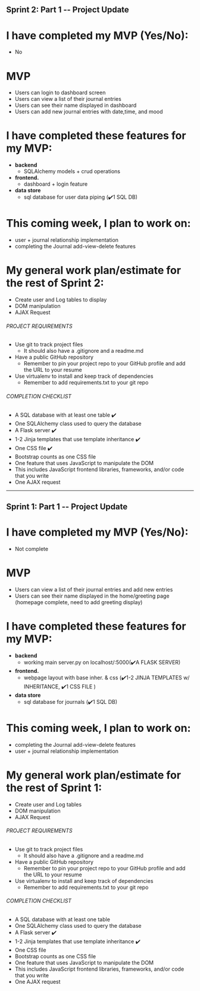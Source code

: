 ## Sprint 2: Part 1 -- Project Update

# I have completed my MVP (Yes/No):
  - No
  
# MVP
- Users can login to dashboard screen
- Users can view a list of their journal entries
- Users can see their name displayed in dashboard 
- Users can add new journal entries with date,time, and mood 


# I have completed these features for my MVP:
  - **backend**
    - SQLAlchemy models + crud operations
  - **frontend.**
    - dashboard + login feature
  - **data store**
    - sql database for user data piping (✔️1 SQL DB)

# This coming week, I plan to work on:
  - user + journal relationship implementation
  - completing the Journal add-view-delete features 
 
# My general work plan/estimate for the rest of Sprint 2:
  - Create user and Log tables to display
  - DOM manipulation
  - AJAX Request



###### PROJECT REQUIREMENTS
- Use git to track project files
  - It should also have a .gitignore and a readme.md
- Have a public GitHub repository
  - Remember to pin your project repo to your GitHub profile and add the URL to your resume
- Use virtualenv to install and keep track of dependencies
  - Remember to add requirements.txt to your git repo

###### COMPLETION CHECKLIST
- A SQL database with at least one table ✔️
- One SQLAlchemy class used to query the database 
- A Flask server ✔️
- 1-2 Jinja templates that use template inheritance ✔️
- One CSS file ✔️
- Bootstrap counts as one CSS file 
- One feature that uses JavaScript to manipulate the DOM
- This includes JavaScript frontend libraries, frameworks, and/or code that you write
- One AJAX request

---------------------------------------

## Sprint 1: Part 1 -- Project Update


# I have completed my MVP (Yes/No):
  - Not complete
  
# MVP
- Users can view a list of their journal entries and add new entries
- Users can see their name displayed in the home/greeting page (homepage complete, need to add greeting display)


# I have completed these features for my MVP:
  - **backend**
    - working main server.py on localhost/:5000(✔️A FLASK SERVER)
  - **frontend.**
    - webpage layout with base inher. & css (✔️1-2 JINJA TEMPLATES w/ INHERITANCE, ✔️1 CSS FILE )
  - **data store**
    - sql database for journals (✔️1 SQL DB)

# This coming week, I plan to work on:
  - completing the Journal add-view-delete features 
  - user + journal relationship implementation
  
# My general work plan/estimate for the rest of Sprint 1:
  - Create user and Log tables
  - DOM manipulation
  - AJAX Request



###### PROJECT REQUIREMENTS
- Use git to track project files
  - It should also have a .gitignore and a readme.md
- Have a public GitHub repository
  - Remember to pin your project repo to your GitHub profile and add the URL to your resume
- Use virtualenv to install and keep track of dependencies
  - Remember to add requirements.txt to your git repo

###### COMPLETION CHECKLIST
- A SQL database with at least one table 
- One SQLAlchemy class used to query the database 
- A Flask server ✔️
- 1-2 Jinja templates that use template inheritance ✔️
- One CSS file 
- Bootstrap counts as one CSS file 
- One feature that uses JavaScript to manipulate the DOM
- This includes JavaScript frontend libraries, frameworks, and/or code that you write
- One AJAX request
